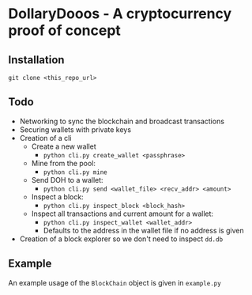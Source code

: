 # DollaryDooos - A cryptocurrency proof of concept
## Installation
```
git clone <this_repo_url>
```

## Todo
* Networking to sync the blockchain and broadcast transactions
* Securing wallets with private keys
* Creation of a cli
    * Create a new wallet
        * `python cli.py create_wallet <passphrase>`
    * Mine from the pool:
        * `python cli.py mine`
    * Send DOH to a wallet:
        * `python cli.py send <wallet_file> <recv_addr> <amount>`
    * Inspect a block:
        * `python cli.py inspect_block <block_hash>`
    * Inspect all transactions and current amount for a wallet:
        * `python cli.py inspect_wallet <wallet_addr>`
        * Defaults to the address in the wallet file if no address is given
* Creation of a block explorer so we don't need to inspect `dd.db`

## Example
An example usage of the `BlockChain` object is given in `example.py`